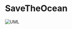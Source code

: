 # SaveTheOcean

![UML](https://app.diagrams.net/#G1oTBMdECM1bGSg1JGlUesloxPl0EleW5e#%7B%22pageId%22%3A%22C5RBs43oDa-KdzZeNtuy%22%7D)
